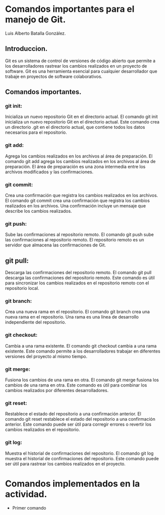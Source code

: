 # Comandos importantes para el manejo de Git.
Luis Alberto Batalla Gonzàlez.

## Introduccion.
Git es un sistema de control de versiones de código abierto que permite a los desarrolladores rastrear los cambios realizados en un proyecto de software. Git es una herramienta esencial para cualquier desarrollador que trabaje en proyectos de software colaborativos.

## Comandos importantes.

### git init:
Inicializa un nuevo repositorio Git en el directorio actual. El comando git init inicializa un nuevo repositorio Git en el directorio actual. Este comando crea un directorio .git en el directorio actual, que contiene todos los datos necesarios para el repositorio.

### git add:
Agrega los cambios realizados en los archivos al área de preparación. El comando git add agrega los cambios realizados en los archivos al área de preparación. El área de preparación es una zona intermedia entre los archivos modificados y las confirmaciones.

### git commit:
Crea una confirmación que registra los cambios realizados en los archivos. El comando git commit crea una confirmación que registra los cambios realizados en los archivos. Una confirmación incluye un mensaje que describe los cambios realizados.

### git push:
Sube las confirmaciones al repositorio remoto. El comando git push sube las confirmaciones al repositorio remoto. El repositorio remoto es un servidor que almacena las confirmaciones de Git.

## git pull:
Descarga las confirmaciones del repositorio remoto. El comando git pull descarga las confirmaciones del repositorio remoto. Este comando es útil para sincronizar los cambios realizados en el repositorio remoto con el repositorio local.

### git branch:
Crea una nueva rama en el repositorio. El comando git branch crea una nueva rama en el repositorio. Una rama es una línea de desarrollo independiente del repositorio.

### git checkout:
Cambia a una rama existente. El comando git checkout cambia a una rama existente. Este comando permite a los desarrolladores trabajar en diferentes versiones del proyecto al mismo tiempo.

### git merge:
Fusiona los cambios de una rama en otra.  El comando git merge fusiona los cambios de una rama en otra. Este comando es útil para combinar los cambios realizados por diferentes desarrolladores.

### git reset:
Restablece el estado del repositorio a una confirmación anterior. El comando git reset restablece el estado del repositorio a una confirmación anterior. Este comando puede ser útil para corregir errores o revertir los cambios realizados en el repositorio.

### git log:
Muestra el historial de confirmaciones del repositorio. El comando git log muestra el historial de confirmaciones del repositorio. Este comando puede ser útil para rastrear los cambios realizados en el proyecto.

# Comandos implementados en la actividad.

+ Primer comando
